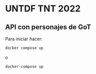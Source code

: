 # UNTDF TNT 2022
## API con personajes de GoT
Para iniciar hacer:
```bash
docker compose up
```
o
```bash
docker-compose up
```